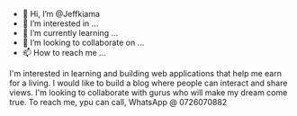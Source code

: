 - 👋 Hi, I’m @Jeffkiama
- 👀 I’m interested in ...
- 🌱 I’m currently learning ...
- 💞️ I’m looking to collaborate on ...
- 📫 How to reach me ...

<!---
Jeffkiama/Jeffkiama is a ✨ special ✨ repository because its `README.md` (this file) appears on your GitHub profile.
You can click the Preview link to take a look at your changes.
--->
I'm interested in learning and building web applications that help me earn for a living.
I would like to build a blog where people can interact and share views.
I'm looking to collaborate with gurus who will make my dream come true. 
To reach me, ypu can call, WhatsApp @ 0726070882
